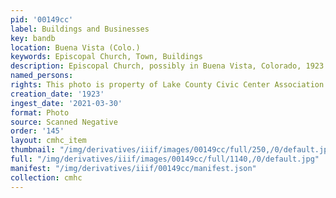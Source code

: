 ```yaml
---
pid: '00149cc'
label: Buildings and Businesses
key: bandb
location: Buena Vista (Colo.)
keywords: Episcopal Church, Town, Buildings
description: Episcopal Church, possibly in Buena Vista, Colorado, 1923
named_persons: 
rights: This photo is property of Lake County Civic Center Association.
creation_date: '1923'
ingest_date: '2021-03-30'
format: Photo
source: Scanned Negative
order: '145'
layout: cmhc_item
thumbnail: "/img/derivatives/iiif/images/00149cc/full/250,/0/default.jpg"
full: "/img/derivatives/iiif/images/00149cc/full/1140,/0/default.jpg"
manifest: "/img/derivatives/iiif/00149cc/manifest.json"
collection: cmhc
---
```

